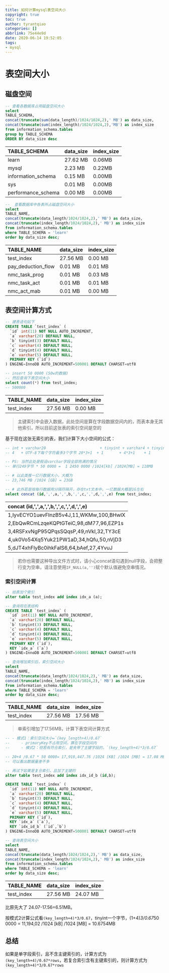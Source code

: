 ```yaml
---
title: 如何计算mysql表空间大小
copyright: true
toc: true
author: tyrantqiao
categories: []
abbrlink: 75e44e9d
date: 2020-06-14 19:52:05
tags:
- mysql
---
```


# 表空间大小

## 磁盘空间

```sql
-- 查看各数据库占用磁盘空间大小
select
TABLE_SCHEMA,
concat(truncate(sum(data_length)/1024/1024,2),' MB') as data_size,
concat(truncate(sum(index_length)/1024/1024,2),'MB') as index_size
from information_schema.tables
group by TABLE_SCHEMA
ORDER BY data_size desc
```

| TABLE\_SCHEMA | data\_size | index\_size |
| :--- | :--- | :--- |
| learn | 27.62 MB | 0.06MB |
| mysql | 2.23 MB | 0.22MB |
| information\_schema | 0.15 MB | 0.00MB |
| sys | 0.01 MB | 0.00MB |
| performance\_schema | 0.00 MB | 0.00MB |

```sql
--  查看数据库中各表所占磁盘空间大小
select
TABLE_NAME,
concat(truncate(data_length/1024/1024,2),' MB') as data_size,
concat(truncate(index_length/1024/1024,2),' MB') as index_size
from information_schema.tables
where TABLE_SCHEMA = 'learn'
order by data_size desc;
```

| TABLE\_NAME | data\_size | index\_size |
| :--- | :--- | :--- |
| test\_index | 27.56 MB | 0.00 MB |
| pay\_deduction\_flow | 0.01 MB | 0.01 MB |
| nmc\_task\_prog | 0.01 MB | 0.03 MB |
| nmc\_task\_act | 0.01 MB | 0.01 MB |
| nmc\_act\_mab | 0.01 MB | 0.00 MB |

## 表空间计算方式

```sql
-- 建表语句如下
CREATE TABLE `test_index` (
  `id` int(11) NOT NULL AUTO_INCREMENT,
  `a` varchar(20) DEFAULT NULL,
  `b` tinyint(3) DEFAULT NULL,
  `c` varchar(4) DEFAULT NULL,
  `d` tinyint(4) DEFAULT NULL,
  `e` varchar(5) DEFAULT NULL,
  PRIMARY KEY (`id`)
) ENGINE=InnoDB AUTO_INCREMENT=500001 DEFAULT CHARSET=utf8

-- insert 50 0000 (50w的数据)
-- 然后查询下表空间大小
select count(*) from test_index;
-- 500000
```

| TABLE\_NAME | data\_size | index\_size |
| :--- | :--- | :--- |
| test\_index | 27.56 MB | 0.00 MB |

> 主键索引中会嵌入数据，此处空间是算在字段数据空间内的，而表本身无其他索引，所以目前这张表的索引空间是空的

基于现在这张无索引的表，我们计算下大小空间的公式：

```sql
-- int + varchar20                        + tinyint + varchar4 + tinyint + varchar5
-- 4   + UTF-8下每个字符最多3个字节 20*3+1  + 1       + 4*3+1    + 1       + 5*3+1 = 249

-- PS: 当然此处是假设varchar字段全部用满的情况
-- 单行249字节 * 50 0000 =  1 2450 0000 /1024[kb] /1024[MB] = 118MB

-- # 以此类推一亿行数据大小，大概为
-- 23,746 MB /1024 [GB] = 23GB

-- # 此外若是按每行数据用分隔符隔开，存在txt文本中，一亿数据大概是1G左右
select concat (id,',',a,',',b,',',c,',',d,',',e) from test_index;
```

| concat \(id,',',a,',',b,',',c,',',d,',',e\) |
| :--- |
| 1,IyvECYO1uevFInzB5v4J,11,WKMw,100,BHwlX |
| 2,EbQwRCmLzqeKQPtGTeiC,98,dM77,96,EZP1s |
| 3,4RSFxvNgP95QPqsSQqsP,49,nVkI,32,TY3cE |
| 4,uk0Vo54Xq5Yuk21PW1aD,34,hQfu,50,nVjD3 |
| 5,dJT4xhFlyBc0ihkFaIS6,64,bAef,27,4YvuJ |

> 若你也需要这种导出文件方式时，请小心concat语句遇到null字段，会把整行变为空串，请注意使用`IF_NULL(a,'')`赋个默认值避免空串情况。

### 索引空间计算

```sql
-- 给表加个索引
alter table test_index add index idx_a (a);

-- 查询现在表结构
CREATE TABLE `test_index` (
  `id` int(11) NOT NULL AUTO_INCREMENT,
  `a` varchar(20) DEFAULT NULL,
  `b` tinyint(3) DEFAULT NULL,
  `c` varchar(4) DEFAULT NULL,
  `d` tinyint(4) DEFAULT NULL,
  `e` varchar(5) DEFAULT NULL,
  PRIMARY KEY (`id`),
  KEY `idx_a` (`a`)
) ENGINE=InnoDB AUTO_INCREMENT=500001 DEFAULT CHARSET=utf8

-- 查询增加索引后，索引空间大小
select
TABLE_NAME,
concat(truncate(data_length/1024/1024,2),' MB') as data_size,
concat(truncate(index_length/1024/1024,2),' MB') as index_size
from information_schema.tables
where TABLE_SCHEMA = 'learn'
order by data_size desc;
```

| TABLE\_NAME | data\_size | index\_size |
| :--- | :--- | :--- |
| test\_index | 27.56 MB | 17.56 MB |

> 单索引增加了17.56MB，计算下表空间计算方式

```sql
-- - 模式1：索引空间大小=`(key_length+4)/0.67`
--     - primaryKey不占用空间，算在字段空间内
--     - 模式2：但若有符合索引，是夹带了主键字段的，`(key_length+4)*3/0.67`

-- 20+4 /0.67 * 50 0000= 17,910,447.76 /1024 [KB] /1024 [MB] = 17.08 MB 
-- 可以看出数据量差不多

-- 再试下如果是复合索引，且加了主键的
alter table test_index add index idx_id_b (id,b);

CREATE TABLE `test_index` (
  `id` int(11) NOT NULL AUTO_INCREMENT,
  `a` varchar(20) DEFAULT NULL,
  `b` tinyint(3) DEFAULT NULL,
  `c` varchar(4) DEFAULT NULL,
  `d` tinyint(4) DEFAULT NULL,
  `e` varchar(5) DEFAULT NULL,
  PRIMARY KEY (`id`),
  KEY `idx_a` (`a`),
  KEY `idx_id_b` (`id`,`b`)
) ENGINE=InnoDB AUTO_INCREMENT=500001 DEFAULT CHARSET=utf8

-- 查询表空间大小
select
TABLE_NAME,
concat(truncate(data_length/1024/1024,2),' MB') as data_size,
concat(truncate(index_length/1024/1024,2),' MB') as index_size
from information_schema.tables
where TABLE_SCHEMA = 'learn'
order by data_size desc;
```

| TABLE\_NAME | data\_size | index\_size |
| :--- | :--- | :--- |
| test\_index | 27.56 MB | 24.07 MB |

比原先大了 24.07-17.56=6.51MB。

按模式2计算公式看`(key_length+4)*3/0.67`，tinyint一个字节，(1+4)*3/0.67*50 0000 = 11,194,02 /1024 [kB] /1024 [MB] = 10.6754MB

## 总结

如果是单字段索引，且不含主键索引的，计算方式为`(key_length+4)/0.67*rows`，若复合索引含有主键索引的，则计算方式为`(key_length+4)*3/0.67*rows`



